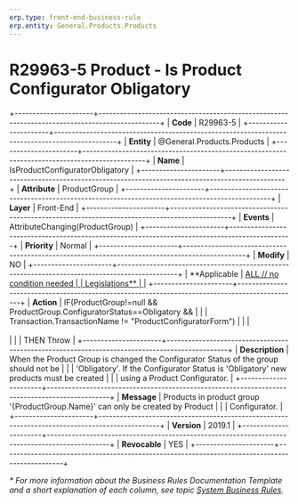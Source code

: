 ```yaml
---
erp.type: front-end-business-rule
erp.entity: General.Products.Products
---
```


# R29963-5 Product - Is Product Configurator Obligatory
+----------------------+-----------------------------------------------------------------------------------------------+
| **Code**             | R29963-5                                                                                      |
+----------------------+-----------------------------------------------------------------------------------------------+
| **Entity**           | @General.Products.Products                                                                    |
+----------------------+-----------------------------------------------------------------------------------------------+
| **Name**             | IsProductConfiguratorObligatory                                                               |
+----------------------+-----------------------------------------------------------------------------------------------+
| **Attribute**        | ProductGroup                                                                                  |
+----------------------+-----------------------------------------------------------------------------------------------+
| **Layer**            | Front-End                                                                                     |
+----------------------+-----------------------------------------------------------------------------------------------+
| **Events**           | AttributeChanging(ProductGroup)                                                               |
+----------------------+-----------------------------------------------------------------------------------------------+
| **Priority**         | Normal                                                                                        |
+----------------------+-----------------------------------------------------------------------------------------------+
| **Modify**           | NO                                                                                            |
+----------------------+-----------------------------------------------------------------------------------------------+
| **Applicable         | [ALL // no condition needed                                                                   |
| Legislations**       | ](xref:applicable-legislations)                                                               |
+----------------------+-----------------------------------------------------------------------------------------------+
| **Action**           | IF(ProductGroup!=null && ProductGroup.ConfiguratorStatus==Obligatory &&                       |
|                      |    Transaction.TransactionName != "ProductConfiguratorForm")                                  |
|                      | <br/><br/>                                                                                    |
|                      | THEN Throw                                                                                    |
+----------------------+-----------------------------------------------------------------------------------------------+
| **Description**      | When the Product Group is changed the Configurator Status of the group should not be          |
|                      | \'Obligatory\'. If the Configurator Status is \'Obligatory\' new products must be created     |
|                      | using a Product Configurator.                                                                 |
+----------------------+-----------------------------------------------------------------------------------------------+
| **Message**          | Products in product group \'{ProductGroup.Name}\' can only be created by Product              |
|                      | Configurator.                                                                                 |
+----------------------+-----------------------------------------------------------------------------------------------+
| **Version**          | 2019.1                                                                                        |
+----------------------+-----------------------------------------------------------------------------------------------+
| **Revocable**        | YES                                                                                           |
+----------------------+-----------------------------------------------------------------------------------------------+

*\* For more information about the Business Rules Documentation Template and a short explanation of each column, see
topic [System Business Rules](../templates/template-description-system-business-rules.md).*
